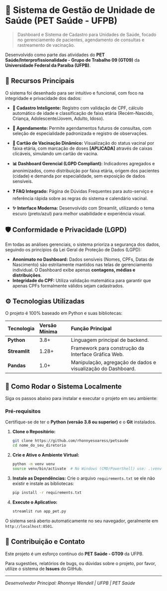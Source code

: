 # 🏥 Sistema de Gestão de Unidade de Saúde (PET Saúde - UFPB)

> Dashboard e Sistema de Cadastro para Unidades de Saúde, focado no gerenciamento de pacientes, agendamento de consultas e rastreamento de vacinação.

Desenvolvido como parte das atividades do **PET Saúde/Interprofissionalidade - Grupo de Trabalho 09 (GT09)** da **Universidade Federal da Paraíba (UFPB)**.

## 🌟 Recursos Principais

O sistema foi desenhado para ser intuitivo e funcional, com foco na integridade e privacidade dos dados:

* **👤 Cadastro Inteligente:** Registro com validação de CPF, cálculo automático de idade e classificação de faixa etária (Recém-Nascido, Criança, Adolescente/Jovem, Adulto, Idoso).

* **📝 Agendamento:** Permite agendamentos futuros de consultas, com seleção de especialidade padronizada e registro de observações.
 
* **💉 Cartão de Vacinação Dinâmico:** Visualização do status vacinal por faixa etária, com marcação de doses **[APLICADA]** através de caixas clicáveis, simulando um cartão de vacina.
 
* **📊 Dashboard Gerencial (LGPD Compliant):** Indicadores agregados e anonimizados, como distribuição por faixa etária, origem dos pacientes (cidade) e demanda por especialidade, sem exposição de dados sensíveis.
 
* **❓ FAQ Integrado:** Página de Dúvidas Frequentes para auto-serviço e referência rápida sobre as regras do sistema e calendário vacinal.
 
* **✨ Interface Moderna:** Desenvolvido com Streamlit, utilizando o tema escuro (preto/azul) para melhor usabilidade e experiência visual.

## 🛡️ Conformidade e Privacidade (LGPD)

Em todas as análises gerenciais, o sistema prioriza a segurança dos dados, seguindo os princípios da Lei Geral de Proteção de Dados (LGPD):

* **Anonimato no Dashboard:** Dados sensíveis (Nomes, CPFs, Datas de Nascimento) são estritamente mantidos nas telas de gerenciamento individual. O Dashboard exibe apenas **contagens, médias e distribuições**.
* **Integridade do CPF:** Utiliza validação matemática para garantir que apenas CPFs formalmente válidos sejam cadastrados.

## ⚙️ Tecnologias Utilizadas

O projeto é 100% baseado em Python e suas bibliotecas:

| Tecnologia | Versão Mínima | Função Principal |
| :--- | :--- | :--- |
| **Python** | 3.8+ | Linguagem principal de backend. |
| **Streamlit** | 1.28+ | Framework para construção da Interface Gráfica Web. |
| **Pandas** | 1.0+ | Manipulação, agregação de dados e visualização do Dashboard. |

## 🚀 Como Rodar o Sistema Localmente

Siga os passos abaixo para instalar e executar o projeto em seu ambiente:

### Pré-requisitos

Certifique-se de ter o **Python (versão 3.8 ou superior)** e o **Git** instalados.

1.  **Clone o Repositório:**
    ```bash
    git clone https://github.com/rhonnyesoaress/petsaude
    cd nome_do_seu_diretorio
    ```

2.  **Crie e Ative o Ambiente Virtual:**
    ```bash
    python -m venv venv
    source venv/bin/activate  # No Windows (CMD/PowerShell) use: .\venv\Scripts\activate
    ```

3.  **Instale as Dependências:**
    Crie o arquivo `requirements.txt` se ele não existir e instale as bibliotecas:
    ```bash
    pip install -r requirements.txt
    ```


4.  **Execute o Aplicativo:**
    ```bash
    streamlit run app_pet.py
    ```

O sistema será aberto automaticamente no seu navegador, geralmente em `http://localhost:8501`.

## 🤝 Contribuição e Contato

Este projeto é um esforço contínuo do **PET Saúde - GT09** da UFPB.

Para sugestões, relatórios de bugs, ou dúvidas sobre o projeto, por favor, utilize o sistema de **Issues** do GitHub.

---
*Desenvolvedor Principal: Rhonnye Wendell | UFPB | PET Saúde*
